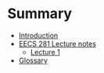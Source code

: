 # Summary

* [Introduction](README.md)
* [EECS 281 Lecture notes](281/README.md)
    * [Lecture 1](281/lecture_1.md)
* [Glossary](GLOSSARY.md)